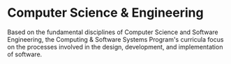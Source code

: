 Computer Science & Engineering
==========================

Based on the fundamental disciplines of Computer Science and Software Engineering, the Computing & Software Systems Program's curricula focus on the processes involved in the design, development, and implementation of software.   

